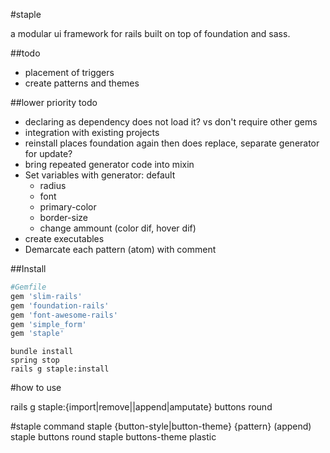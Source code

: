 #staple

a modular ui framework for rails built on top of foundation and sass.

##todo

* placement of triggers
* create patterns and themes

##lower priority todo
* declaring as dependency does not load it? vs don't require other gems
* integration with existing projects
* reinstall places foundation again then does replace, separate generator for update?
* bring repeated generator code into mixin
* Set variables with generator: default
	* radius
	* font
	* primary-color
	* border-size
	* change ammount (color dif, hover dif)
* create executables
* Demarcate each pattern (atom) with comment

##Install

```ruby
#Gemfile
gem 'slim-rails'
gem 'foundation-rails'
gem 'font-awesome-rails'
gem 'simple_form'
gem 'staple'
```

```command
bundle install
spring stop
rails g staple:install
```

#how to use

rails g staple:{import|remove||append|amputate} buttons round

#staple command
staple {button-style|button-theme} {pattern} (append)
staple buttons round
staple buttons-theme plastic